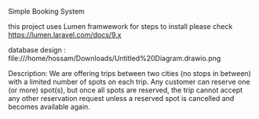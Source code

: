 Simple Booking System

this project uses Lumen framwework for steps to install please check[ https://lumen.laravel.com/docs/9.x ](https://lumen.laravel.com/docs/9.x/installation)

database design : 
file:///home/hossam/Downloads/Untitled%20Diagram.drawio.png 

Description: We are offering trips between two cities (no stops in between) with a limited
number of spots on each trip. Any customer can reserve one (or more) spot(s), but once all
spots are reserved, the trip cannot accept any other reservation request unless a reserved
spot is cancelled and becomes available again.
